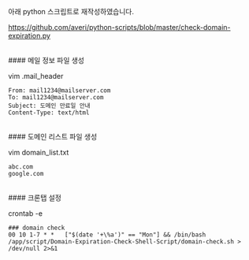 아래 python 스크립트로 재작성하였습니다.

https://github.com/averi/python-scripts/blob/master/check-domain-expiration.py

<br>
#### 메일 정보 파일 생성

vim .mail_header

```
From: mail1234@mailserver.com
To: mail1234@mailserver.com
Subject: 도메인 만료일 안내
Content-Type: text/html
```

<br>
#### 도메인 리스트 파일 생성

vim domain_list.txt

```
abc.com
google.com
```

<br>
#### 크론탭 설정

crontab -e

```
### domain check
00 10 1-7 * *	["$(date '+\%a')" == "Mon"] && /bin/bash /app/script/Domain-Expiration-Check-Shell-Script/domain-check.sh > /dev/null 2>&1
```
